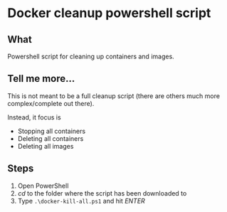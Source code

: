 # Docker cleanup powershell script

## What
Powershell script for cleaning up containers and images.

## Tell me more...
This is not meant to be a full cleanup script (there are others much more complex/complete out there). 

Instead, it focus is
  * Stopping all containers
  * Deleting all containers
  * Deleting all images

## Steps
1. Open PowerShell
2. *cd* to the folder where the script has been downloaded to
3. Type `.\docker-kill-all.ps1` and hit *ENTER*
  
